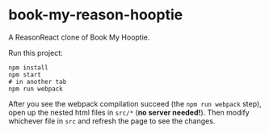 # book-my-reason-hooptie

A ReasonReact clone of Book My Hooptie.

Run this project:

```
npm install
npm start
# in another tab
npm run webpack
```

After you see the webpack compilation succeed (the `npm run webpack` step), open up the
nested html files in `src/*` (**no server needed!**). Then modify whichever file in `src`
and refresh the page to see the changes.

